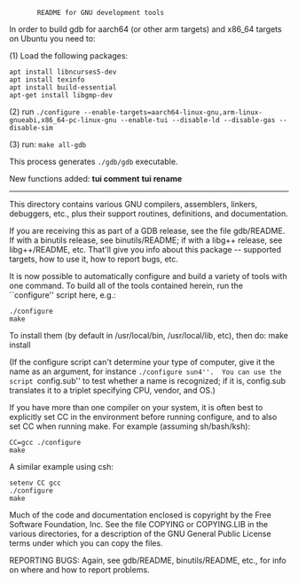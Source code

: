 		   README for GNU development tools


In order to build gdb for aarch64 (or other arm targets) and x86_64 targets 
on Ubuntu you need to:

(1) Load the following packages:
```
apt install libncurses5-dev
apt install texinfo
apt install build-essential
apt-get install libgmp-dev
```
(2) run 
`./configure --enable-targets=aarch64-linux-gnu,arm-linux-gnueabi,x86_64-pc-linux-gnu --enable-tui --disable-ld --disable-gas --disable-sim`

(3) run:
`make all-gdb`

This process generates `./gdb/gdb` executable.

New functions added:
**tui comment**
**tui rename**

-------------------------------------------------------------------------------------------------------------------------------
This directory contains various GNU compilers, assemblers, linkers, 
debuggers, etc., plus their support routines, definitions, and documentation.

If you are receiving this as part of a GDB release, see the file gdb/README.
If with a binutils release, see binutils/README;  if with a libg++ release,
see libg++/README, etc.  That'll give you info about this
package -- supported targets, how to use it, how to report bugs, etc.

It is now possible to automatically configure and build a variety of
tools with one command.  To build all of the tools contained herein,
run the ``configure'' script here, e.g.:

	./configure 
	make

To install them (by default in /usr/local/bin, /usr/local/lib, etc),
then do:
	make install

(If the configure script can't determine your type of computer, give it
the name as an argument, for instance ``./configure sun4''.  You can
use the script ``config.sub'' to test whether a name is recognized; if
it is, config.sub translates it to a triplet specifying CPU, vendor,
and OS.)

If you have more than one compiler on your system, it is often best to
explicitly set CC in the environment before running configure, and to
also set CC when running make.  For example (assuming sh/bash/ksh):

	CC=gcc ./configure
	make

A similar example using csh:

	setenv CC gcc
	./configure
	make

Much of the code and documentation enclosed is copyright by
the Free Software Foundation, Inc.  See the file COPYING or
COPYING.LIB in the various directories, for a description of the
GNU General Public License terms under which you can copy the files.

REPORTING BUGS: Again, see gdb/README, binutils/README, etc., for info
on where and how to report problems.
